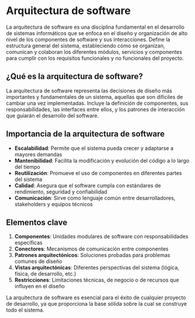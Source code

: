 # Arquitectura de software

La arquitectura de software es una disciplina fundamental en el desarrollo de sistemas informáticos que se enfoca en el diseño y organización de alto nivel de los componentes de software y sus interacciones. Define la estructura general del sistema, estableciendo cómo se organizan, comunican y colaboran los diferentes módulos, servicios y componentes para cumplir con los requisitos funcionales y no funcionales del proyecto.

## ¿Qué es la arquitectura de software?

La arquitectura de software representa las decisiones de diseño más importantes y fundamentales de un sistema, aquellas que son difíciles de cambiar una vez implementadas. Incluye la definición de componentes, sus responsabilidades, las interfaces entre ellos, y los patrones de interacción que guiarán el desarrollo del software.

## Importancia de la arquitectura de software

- **Escalabilidad**: Permite que el sistema pueda crecer y adaptarse a mayores demandas
- **Mantenibilidad**: Facilita la modificación y evolución del código a lo largo del tiempo
- **Reutilización**: Promueve el uso de componentes en diferentes partes del sistema
- **Calidad**: Asegura que el software cumpla con estándares de rendimiento, seguridad y confiabilidad
- **Comunicación**: Sirve como lenguaje común entre desarrolladores, stakeholders y equipos técnicos

## Elementos clave

1. **Componentes**: Unidades modulares de software con responsabilidades específicas
2. **Conectores**: Mecanismos de comunicación entre componentes
3. **Patrones arquitectónicos**: Soluciones probadas para problemas comunes de diseño
4. **Vistas arquitectónicas**: Diferentes perspectivas del sistema (lógica, física, de desarrollo, etc.)
5. **Restricciones**: Limitaciones técnicas, de negocio o de recursos que influyen en el diseño

La arquitectura de software es esencial para el éxito de cualquier proyecto de desarrollo, ya que proporciona la base sólida sobre la cual se construye todo el sistema.
